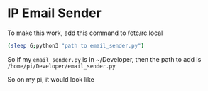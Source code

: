 # IP Email Sender

To make this work, add this command to /etc/rc.local
```bash
(sleep 6;python3 "path to email_sender.py")
```

So if my ```email_sender.py``` is in ~/Developer, then the path to add is ```/home/pi/Developer/email_sender.py ```

So on my pi, it would look like
```bash

```

